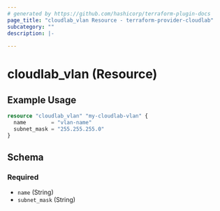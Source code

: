 ```yaml
---
# generated by https://github.com/hashicorp/terraform-plugin-docs
page_title: "cloudlab_vlan Resource - terraform-provider-cloudlab"
subcategory: ""
description: |-
  
---
```


# cloudlab_vlan (Resource)



## Example Usage

```terraform
resource "cloudlab_vlan" "my-cloudlab-vlan" {
  name        = "vlan-name"
  subnet_mask = "255.255.255.0"
}
```

<!-- schema generated by tfplugindocs -->
## Schema

### Required

- `name` (String)
- `subnet_mask` (String)
